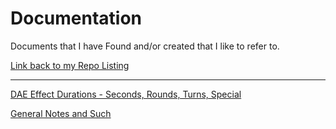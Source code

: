 # Documentation
Documents that I have Found and/or created that I like to refer to.

[Link back to my Repo Listing](https://github.com/Jeznar/GitRepo) 

---

[DAE Effect Durations - Seconds, Rounds, Turns, Special](Effect_Duration.md)

[General Notes and Such](General_Notes.md)